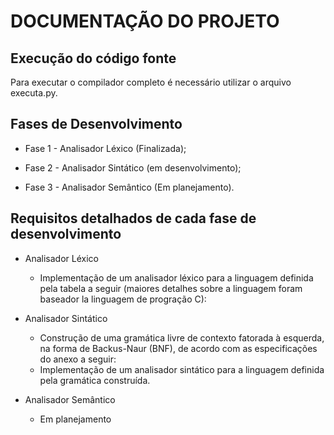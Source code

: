 DOCUMENTAÇÃO DO PROJETO
=======================

Execução do código fonte
------------------------

Para executar o compilador completo é necessário utilizar o arquivo executa.py.

Fases de Desenvolvimento
------------------------

* Fase 1 - Analisador Léxico (Finalizada);

* Fase 2 - Analisador Sintático (em desenvolvimento);

* Fase 3 - Analisador Semântico (Em planejamento).

Requisitos detalhados de cada fase de desenvolvimento
-----------------------------------------------------

* Analisador Léxico
  * Implementação de um analisador léxico para a linguagem definida pela tabela a seguir (maiores detalhes sobre a linguagem foram baseador la linguagem de progração C):
  
  

* Analisador Sintático
  * Construção de uma gramática livre de contexto fatorada à esquerda, na forma de Backus-Naur (BNF), de acordo com as especificações do anexo a seguir:
  * Implementação de um analisador sintático para a linguagem definida pela gramática construída.

* Analisador Semântico

  * Em planejamento 
